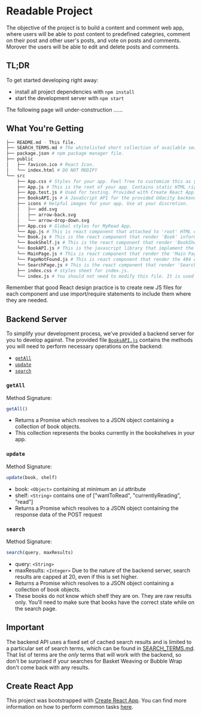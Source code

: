 # Readable Project

The objective of the project is to build a content and comment web app, where users will be able to post content to predefined categries, comment on their post and other user's posts, and vote on posts and comments. Morover the users will be able to edit and delete posts and comments.


## TL;DR

To get started developing right away:

* install all project dependencies with `npm install`
* start the development server with `npm start`


The following page will under-construction ...... 

## What You're Getting
```bash
├── README.md - This file.
├── SEARCH_TERMS.md # The whitelisted short collection of available search terms for user to use with the app.
├── package.json # npm package manager file.
├── public
│   ├── favicon.ico # React Icon.
│   └── index.html # DO NOT MODIFY
└── src
    ├── App.css # Styles for your app. Feel free to customize this as you desire.
    ├── App.js # This is the root of your app. Contains static HTML right now.
    ├── App.test.js # Used for testing. Provided with Create React App. Testing is encouraged, but not required.
    ├── BooksAPI.js # A JavaScript API for the provided Udacity backend. Instructions for the methods are below.
    ├── icons # Helpful images for your app. Use at your discretion.
    │   ├── add.svg
    │   ├── arrow-back.svg
    │   └── arrow-drop-down.svg
    ├── App.css # Global styles for MyRead App.
    └── App.js # This is react component that attached to 'root' HTML element that is used to render either MainPage react component or SearchPage react component.
    └── Book.js # This is the react component that render 'Book' information onto UI.
    └── BookShelf.js # This is the react component that render 'BookShelf' information onto UI. It in turn call Book.js to render individual 'Book' information.
    └── BookAPI.js # This is the javascript library that implement the RESTful API for react component to call backend server to push or pull 'Book' information.
    └── MainPage.js # This is react component that render the 'Main Page' html. It will call Bookshelf components to render individual 'BookShelf' onto UI.
    └── PageNotFound.js # This is react component that render the 404 error 'Page Not Found' html. 
    └── SearchPage.js # This is the react component that render 'Search Book' html. This page allow user to search for books and also added to 'BookShelf' in 'Main Page' html.
    ├── index.css # styles sheet for index.js. 
    └── index.js # You should not need to modify this file. It is used for DOM rendering only.
```

Remember that good React design practice is to create new JS files for each component and use import/require statements to include them where they are needed.

## Backend Server

To simplify your development process, we've provided a backend server for you to develop against. The provided file [`BooksAPI.js`](src/BooksAPI.js) contains the methods you will need to perform necessary operations on the backend:

* [`getAll`](#getall)
* [`update`](#update)
* [`search`](#search)

### `getAll`

Method Signature:

```js
getAll()
```

* Returns a Promise which resolves to a JSON object containing a collection of book objects.
* This collection represents the books currently in the bookshelves in your app.

### `update`

Method Signature:

```js
update(book, shelf)
```

* book: `<Object>` containing at minimum an `id` attribute
* shelf: `<String>` contains one of ["wantToRead", "currentlyReading", "read"]  
* Returns a Promise which resolves to a JSON object containing the response data of the POST request

### `search`

Method Signature:

```js
search(query, maxResults)
```

* query: `<String>`
* maxResults: `<Integer>` Due to the nature of the backend server, search results are capped at 20, even if this is set higher.
* Returns a Promise which resolves to a JSON object containing a collection of book objects.
* These books do not know which shelf they are on. They are raw results only. You'll need to make sure that books have the correct state while on the search page.

## Important
The backend API uses a fixed set of cached search results and is limited to a particular set of search terms, which can be found in [SEARCH_TERMS.md](SEARCH_TERMS.md). That list of terms are the _only_ terms that will work with the backend, so don't be surprised if your searches for Basket Weaving or Bubble Wrap don't come back with any results.

## Create React App

This project was bootstrapped with [Create React App](https://github.com/facebookincubator/create-react-app). You can find more information on how to perform common tasks [here](https://github.com/facebookincubator/create-react-app/blob/master/packages/react-scripts/template/README.md).
